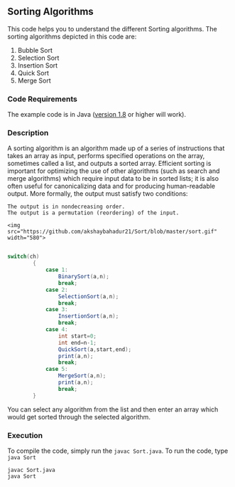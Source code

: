 ## Sorting Algorithms
This code helps you to understand the different Sorting algorithms. The sorting algorithms depicted in this code are:
1) Bubble Sort
2) Selection Sort
3) Insertion Sort
4) Quick Sort
5) Merge Sort

### Code Requirements
The example code is in Java ([version 1.8](https://java.com/en/download/) or higher will work). 

### Description
A sorting algorithm is an algorithm made up of a series of instructions that takes an array as input, performs specified operations on the array, sometimes called a list, and outputs a sorted array.
 Efficient sorting is important for optimizing the use of other algorithms (such as search and merge algorithms) which require input data to be in sorted lists; it is also often useful for canonicalizing data and for producing human-readable output. More formally, the output must satisfy two conditions:

    The output is in nondecreasing order.
    The output is a permutation (reordering) of the input.
	
	<img src="https://github.com/akshaybahadur21/Sort/blob/master/sort.gif" width="580">


```java

switch(ch)
		{
			case 1:
				BinarySort(a,n);
				break;
			case 2:
				SelectionSort(a,n);
				break;
			case 3:
				InsertionSort(a,n);
				break;
			case 4:
				int start=0;
				int end=n-1;
				QuickSort(a,start,end);
				print(a,n);
				break;
			case 5:
				MergeSort(a,n);
				print(a,n);	
				break;
		}
``` 


You can select any algorithm from the list and then enter an array which would get sorted through the selected algorithm.


### Execution
To compile the code, simply run the `javac Sort.java`.
To run the code, type `java Sort`

```
javac Sort.java
java Sort
```
